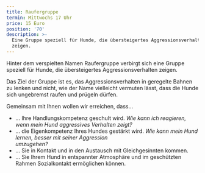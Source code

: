 ```yaml
---
title: Raufergruppe
termin: Mittwochs 17 Uhr
price: 15 Euro
position: '70'
description: >-
  Eine Gruppe speziell für Hunde, die übersteigertes Aggressionsverhalten
  zeigen. 
---
```

Hinter dem verspielten Namen Raufergruppe verbirgt sich eine Gruppe speziell für Hunde, die übersteigertes Aggressionsverhalten zeigen. 

Das Ziel der Gruppe ist es, das Aggressionsverhalten in geregelte Bahnen zu lenken und nicht, wie der Name vielleicht vermuten lässt, dass die Hunde sich ungebremst raufen und prügeln dürfen.

Gemeinsam mit Ihnen wollen wir erreichen, dass…

* … Ihre Handlungskompetenz geschult wird. _Wie kann ich reagieren, wenn mein Hund aggressives Verhalten zeigt?_
* ... die Eigenkompetenz Ihres Hundes gestärkt wird. _Wie kann mein Hund lernen, besser mit seiner Aggression_\
     _umzugehen?_
* … Sie in Kontakt und in den Austausch mit Gleichgesinnten kommen.
* … Sie Ihrem Hund in entspannter Atmosphäre und im geschützten Rahmen Sozialkontakt ermöglichen können.
